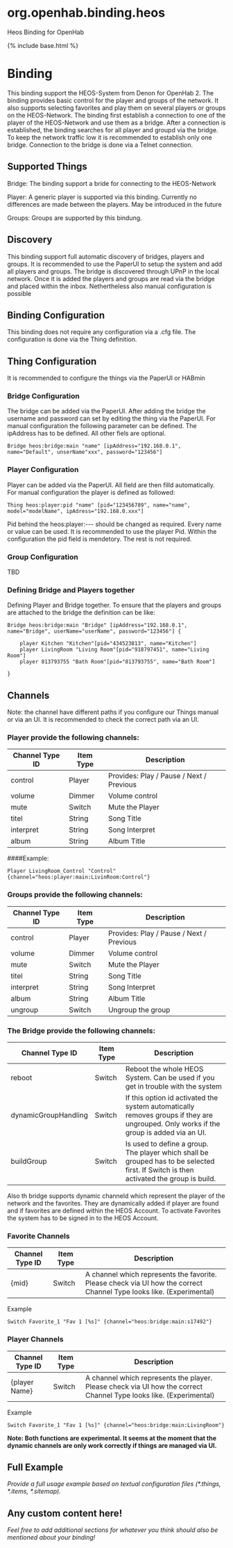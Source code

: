 # org.openhab.binding.heos
Heos Binding for OpenHab


{% include base.html %}

# <bindingName> Binding
This binding support the HEOS-System from Denon for OpenHab 2. The binding provides basic control for the player and groups of the network. It also supports selecting favorites and play them on several players or groups on the HEOS-Network. 
The binding first establish a connection to one of the player of the HEOS-Network and use them as a bridge. After a connection is established, the binding searches for all player and groupd via the bridge. To keep the network traffic low it is recommended to establish only one bridge. Connection to the bridge is done via a Telnet connection.

## Supported Things

Bridge:
The binding support a bride for connecting to the HEOS-Network

Player:
A generic player is supported via this binding. Currently no differences are made between the players. May be introduced in the future

Groups:
Groups are supported by this bindung.


## Discovery

This binding support full automatic discovery of bridges, players and groups. It is recommended to use the PaperUI to setup the system and add all players and groups.
The bridge is discovered through UPnP in the local network. Once it is added the players and groups are read via the bridge and placed within the inbox.
Nethertheless also manual configuration is possible

## Binding Configuration
This binding does not require any configuration via a .cfg file. The configuration is done via the Thing definition.

## Thing Configuration
It is recommended to configure the things via the PaperUI or HABmin

### Bridge Configuration
The bridge can be added via the PaperUI. After adding the bridge the username and password can set by editing the thing via the PaperUI. For manual configuration the following parameter can be defined. The ipAddress has to be defined. All other fiels are optional.
````
Bridge heos:bridge:main "name" [ipAddress="192.168.0.1", name="Default", unserName"xxx", password="123456"]  
````

### Player Configuration
Player can be added via the PaperUI. All field are then filld automatically.
For manual configuration the player is defined as followed:
````
Thing heos:player:pid "name" [pid="123456789", name="name", model="modelName", ipAdress="192.168.0.xxx"] 

````
Pid behind the heos:player:--- should be changed as required. Every name or value can be used. It is recommended to use the player Pid. Within the configuration the pid field is mendetory. The rest is not required.

### Group Configuration
TBD

### Defining Bridge and Players together

Defining Player and Bridge together. To ensure that the players and groups are attached to the bridge the definition can be like:

```
Bridge heos:bridge:main "Bridge" [ipAddress="192.168.0.1", name="Bridge", userName="userName", password="123456"] {
	
	player Kitchen "Kitchen"[pid="434523813", name="Kitchen"]
	player LivingRoom "Living Room"[pid="918797451", name="Living Room"]
  	player 813793755 "Bath Room"[pid="813793755", name="Bath Room"]
	
}
```

## Channels

Note:
the channel have different paths if you configure our Things manual or via an UI. It is recommended to check the correct path via an UI.


### Player provide the following channels:

Channel Type ID | Item Type | Description
----------------|-----------|-------------
control | Player | Provides: Play / Pause / Next / Previous
volume | Dimmer | Volume control
mute | Switch | Mute the Player
titel | String | Song Title
interpret | String | Song Interpret
album | String  | Album Title

####Example:

```
Player LivingRoom_Control "Control" {channel="heos:player:main:LivinRoom:Control"}
```

### Groups provide the following channels:

Channel Type ID | Item Type | Description
----------------|-----------|-------------
control | Player | Provides: Play / Pause / Next / Previous
volume | Dimmer | Volume control
mute | Switch | Mute the Player
titel | String | Song Title
interpret | String | Song Interpret
album | String  | Album Title
ungroup | Switch | Ungroup the group


### The Bridge provide the following channels:

Channel Type ID | Item Type | Description
----------------|-----------|-------------
reboot | Switch | Reboot the whole HEOS System. Can be used if you get in trouble with the system
dynamicGroupHandling | Switch | If this option id activated the system automatically removes groups if they are ungrouped. Only works if the group is added via an UI.
buildGroup | Switch | Is used to define a group. The player which shall be grouped has to be selected first. If Switch is then activated the group is build.

Also th bridge supports dynamic channeld which represent the player of the network and the favorites. They are dynamically added if player are found and if favorites are defined within the HEOS Account. To activate Favorites the system has to be signed in to the HEOS Account.

### Favorite Channels
Channel Type ID | Item Type | Description
----------------|-----------|-------------
 {mid} | Switch | A channel which represents the favorite. Please check via UI how the correct Channel Type looks like. (Experimental)
 
 Example
 ```
 Switch Favorite_1 "Fav 1 [%s]" {channel="heos:bridge:main:s17492"}
 ```

### Player Channels
Channel Type ID | Item Type | Description
----------------|-----------|-------------
{player Name} | Switch | A channel which represents the player. Please check via UI how the correct Channel Type looks like. (Experimental)

Example
 ```
 Switch Favorite_1 "Fav 1 [%s]" {channel="heos:bridge:main:LivingRoom"} 
 ```
 
 **Note: Both functions are experimental. It seems at the moment that the dynamic channels are only work correctly if things are managed via UI.**

## Full Example

_Provide a full usage example based on textual configuration files (*.things, *.items, *.sitemap)._

## Any custom content here!

_Feel free to add additional sections for whatever you think should also be mentioned about your binding!_
